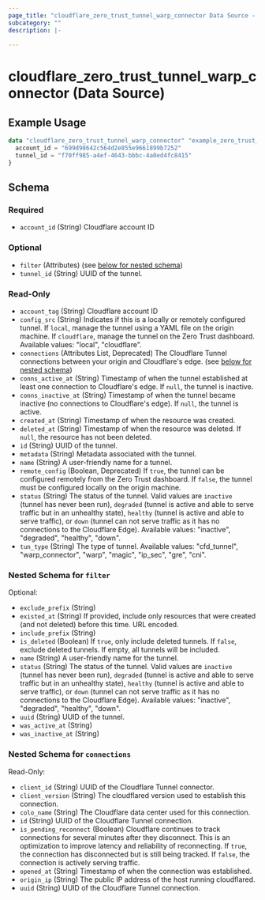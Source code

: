 ```yaml
---
page_title: "cloudflare_zero_trust_tunnel_warp_connector Data Source - Cloudflare"
subcategory: ""
description: |-
  
---
```


# cloudflare_zero_trust_tunnel_warp_connector (Data Source)



## Example Usage

```terraform
data "cloudflare_zero_trust_tunnel_warp_connector" "example_zero_trust_tunnel_warp_connector" {
  account_id = "699d98642c564d2e855e9661899b7252"
  tunnel_id = "f70ff985-a4ef-4643-bbbc-4a0ed4fc8415"
}
```

<!-- schema generated by tfplugindocs -->
## Schema

### Required

- `account_id` (String) Cloudflare account ID

### Optional

- `filter` (Attributes) (see [below for nested schema](#nestedatt--filter))
- `tunnel_id` (String) UUID of the tunnel.

### Read-Only

- `account_tag` (String) Cloudflare account ID
- `config_src` (String) Indicates if this is a locally or remotely configured tunnel. If `local`, manage the tunnel using a YAML file on the origin machine. If `cloudflare`, manage the tunnel on the Zero Trust dashboard.
Available values: "local", "cloudflare".
- `connections` (Attributes List, Deprecated) The Cloudflare Tunnel connections between your origin and Cloudflare's edge. (see [below for nested schema](#nestedatt--connections))
- `conns_active_at` (String) Timestamp of when the tunnel established at least one connection to Cloudflare's edge. If `null`, the tunnel is inactive.
- `conns_inactive_at` (String) Timestamp of when the tunnel became inactive (no connections to Cloudflare's edge). If `null`, the tunnel is active.
- `created_at` (String) Timestamp of when the resource was created.
- `deleted_at` (String) Timestamp of when the resource was deleted. If `null`, the resource has not been deleted.
- `id` (String) UUID of the tunnel.
- `metadata` (String) Metadata associated with the tunnel.
- `name` (String) A user-friendly name for a tunnel.
- `remote_config` (Boolean, Deprecated) If `true`, the tunnel can be configured remotely from the Zero Trust dashboard. If `false`, the tunnel must be configured locally on the origin machine.
- `status` (String) The status of the tunnel. Valid values are `inactive` (tunnel has never been run), `degraded` (tunnel is active and able to serve traffic but in an unhealthy state), `healthy` (tunnel is active and able to serve traffic), or `down` (tunnel can not serve traffic as it has no connections to the Cloudflare Edge).
Available values: "inactive", "degraded", "healthy", "down".
- `tun_type` (String) The type of tunnel.
Available values: "cfd_tunnel", "warp_connector", "warp", "magic", "ip_sec", "gre", "cni".

<a id="nestedatt--filter"></a>
### Nested Schema for `filter`

Optional:

- `exclude_prefix` (String)
- `existed_at` (String) If provided, include only resources that were created (and not deleted) before this time. URL encoded.
- `include_prefix` (String)
- `is_deleted` (Boolean) If `true`, only include deleted tunnels. If `false`, exclude deleted tunnels. If empty, all tunnels will be included.
- `name` (String) A user-friendly name for the tunnel.
- `status` (String) The status of the tunnel. Valid values are `inactive` (tunnel has never been run), `degraded` (tunnel is active and able to serve traffic but in an unhealthy state), `healthy` (tunnel is active and able to serve traffic), or `down` (tunnel can not serve traffic as it has no connections to the Cloudflare Edge).
Available values: "inactive", "degraded", "healthy", "down".
- `uuid` (String) UUID of the tunnel.
- `was_active_at` (String)
- `was_inactive_at` (String)


<a id="nestedatt--connections"></a>
### Nested Schema for `connections`

Read-Only:

- `client_id` (String) UUID of the Cloudflare Tunnel connector.
- `client_version` (String) The cloudflared version used to establish this connection.
- `colo_name` (String) The Cloudflare data center used for this connection.
- `id` (String) UUID of the Cloudflare Tunnel connection.
- `is_pending_reconnect` (Boolean) Cloudflare continues to track connections for several minutes after they disconnect. This is an optimization to improve latency and reliability of reconnecting.  If `true`, the connection has disconnected but is still being tracked. If `false`, the connection is actively serving traffic.
- `opened_at` (String) Timestamp of when the connection was established.
- `origin_ip` (String) The public IP address of the host running cloudflared.
- `uuid` (String) UUID of the Cloudflare Tunnel connection.


